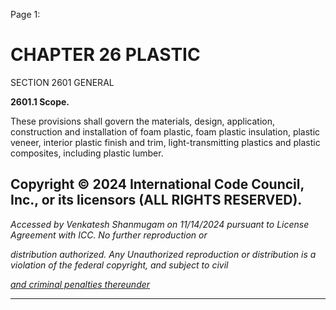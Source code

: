 Page 1:

# CHAPTER 26 PLASTIC

 SECTION 2601
 GENERAL

**2601.1 Scope.**

These provisions shall govern the materials, design, application, construction and installation of foam plastic, foam plastic
insulation, plastic veneer, interior plastic finish and trim, light-transmitting plastics and plastic composites, including
plastic lumber.


## Copyright © 2024 International Code Council, Inc., or its licensors (ALL RIGHTS RESERVED).

_Accessed by Venkatesh Shanmugam on 11/14/2024 pursuant to License Agreement with ICC. No further reproduction or_

_distribution authorized. Any Unauthorized reproduction or distribution is a violation of the federal copyright, and subject to civil_

_[and criminal penalties thereunder](http://codes.iccsafe.org/content/VACC2021P1/chapter-26-plastic#VACC2021P1_Ch26_Sec2601)_


-----



